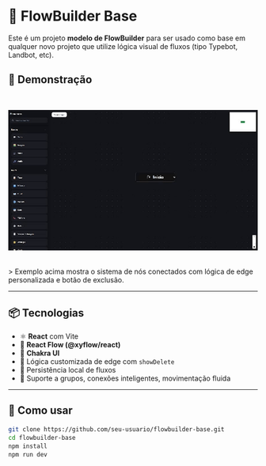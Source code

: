 # 🧠 FlowBuilder Base

Este é um projeto **modelo de FlowBuilder** para ser usado como base em qualquer novo projeto que utilize lógica visual de fluxos (tipo Typebot, Landbot, etc).

## 📸 Demonstração
<br>
<p align="center">
  <img src="./public/preview.gif" alt="FlowBuilder Preview" width="600"/>
</p>
<br>
> Exemplo acima mostra o sistema de nós conectados com lógica de edge personalizada e botão de exclusão.

---

## 📦 Tecnologias

- ⚛️ **React** com Vite
- 🧩 **React Flow (@xyflow/react)**
- 🎨 **Chakra UI**
- 🧠 Lógica customizada de edge com `showDelete`
- 💾 Persistência local de fluxos
- 📐 Suporte a grupos, conexões inteligentes, movimentação fluida

---

## 🚀 Como usar

```bash
git clone https://github.com/seu-usuario/flowbuilder-base.git
cd flowbuilder-base
npm install
npm run dev
